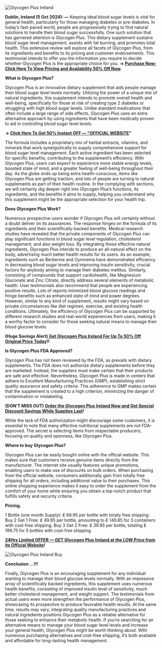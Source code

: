 ![Glycogen Plus Ireland](https://github.com/user-attachments/assets/cd1f989b-ee8e-4137-ab59-6ee989cbccef)




**Dublin, Ireland (5 Oct 2024): —** Keeping ideal blood sugar levels is vital for general health, particularly for those managing diabetes or pre-diabetes. In today’s fast-paced world, people are progressively trying to find natural solutions to handle their blood sugar successfully. One such solution that has garnered attention is Glycogen Plus. This dietary supplement sustains blood sugar level management, assists with fat burning, and promotes total health. This extensive review will explore all facets of Glycogen Plus, from its ingredients and benefits to its pricing and customer endorsements. This testimonial intends to offer you the information you require to decide whether Glycogen Plus is the appropriate choice for you. **→ [Purchase Now: Click Here To View Pricing and Availability 50% Off Now](https://supplementcarts.com/glycogen-plus-ireland-official/).**


**What is Glycogen Plus?**

Glycogen Plus is an innovative dietary supplement that aids people manage their blood sugar level levels normally. Utilizing the power of a unique mix of natural ingredients, this supplement intends to promote overall health and well-being, specifically for those at risk of creating type 2 diabetes or struggling with high blood sugar levels. Unlike standard medications that often include a large range of side effects, Glycogen Plus uses an extra alternative approach by using ingredients that have been medically proven to aid in controlling blood sugar level levels.


**→ [Click Here To Get 50% Instant OFF — “OFFICIAL WEBSITE](https://supplementcarts.com/glycogen-plus-ireland-official/)”**


The formula includes a proprietary mix of herbal extracts, vitamins, and minerals that work synergistically to supply comprehensive support for blood sugar level management. Each active ingredient has been selected for specific benefits, contributing to the supplement’s efficiency. With Glycogen Plus, users can expect to experience more stable energy levels, boosted state of mind, and a greater feeling of well-being throughout their day. As the globe ends up being extra health-conscious, items like Glycogen Plus are getting traction, and lots of people are turning to natural supplements as part of their health routine.
In the complying with sections, we will certainly dig deeper right into Glycogen Plus’s functions, its ingredients, and the benefits it aims to supply, helping you understand why this supplement might be the appropriate selection for your health trip.


**Does Glycogen Plus Work?**

Numerous prospective users wonder if Glycogen Plus will certainly without a doubt deliver on its assurances. The response hinges on the formula of its ingredients and their scientifically-backed benefits. Medical research studies have revealed that the private components of Glycogen Plus can play significant functions in blood sugar level regulation, cholesterol management, and also weight loss.
By integrating these effective natural ingredients, Glycogen Plus intends to produce an all-natural effect on the body, advertising much better health results for its users. As an example, ingredients such as Berberine and Gymnema have demonstrated efficiency in decreasing blood sugar levels and improving insulin sensitivity, crucial factors for anybody aiming to manage their diabetes mellitus. Similarly, consisting of compounds that support cardiohealth, like Magnesium Gluconate and Zinc Citrate, directly address several elements of metabolic health.
User testimonials also recommend that people are experiencing positive results. Lots of reports minimized blood glucose readings and fringe benefits such as enhanced state of mind and power degrees. However, similar to any kind of supplement, results might vary based on private circumstances like diet regimen, exercise, and existing health conditions.
Ultimately, the efficiency of Glycogen Plus can be supported by different research studies and real-world experiences from users, making it a worthy factor to consider for those seeking natural means to manage their blood glucose levels.


**(Huge Savings Alert)[ Get Glycogen Plus Ireland For Up To 50% Off Original Price Today](https://supplementcarts.com/glycogen-plus-ireland-official/)!!**



**Is Glycogen Plus FDA Approved?**

Glycogen Plus has not been reviewed by the FDA, as prevails with dietary supplements. The FDA does not authorize dietary supplements before they are marketed. Instead, the suppliers must make certain that their products are safe and effective.
Nevertheless, Glycogen Plus is made in centers that adhere to Excellent Manufacturing Practices (GMP), establishing strict quality assurance and safety criteria. This adherence to GMP makes certain that the supplement is created to a high criterion, minimizing the danger of contamination or mislabeling.


**(DON’T MISS OUT) [Order the Glycogen Plus Ireland Now and Get Special Discount Savings While Supplies Last](https://supplementcarts.com/glycogen-plus-ireland-official/)!**


While the lack of FDA authorization might discourage some customers, it is essential to note that many effective nutritional supplements are not FDA-approved. The secret is selecting items from respectable producers, focusing on quality and openness, like Glycogen Plus.

**Where to buy Glycogen Plus?**

Glycogen Plus can be easily bought online with the official website. This makes sure that customers receive genuine items directly from the manufacturer. The internet site usually features unique promotions, enabling users to make use of discounts on bulk orders.
When purchasing from the official website, consumers additionally gain from totally free shipping for all orders, including additional value to their purchases. This online shopping experience makes it easy to order the supplement from the comfort of your home while ensuring you obtain a top-notch product that fulfills safety and security criteria.


**Pricing.**

1 Bottle (one month Supply): ₤ 69.95 per bottle with totally free shipping.
Buy 2 Get 1 Free: ₤ 49.95 per bottle, amounting to ₤ 149.85 for 3 containers with cost-free shipping.
Buy 3 Get 2 Free: ₤ 39.95 per bottle, totaling ₤ 199.75 for 5 bottles with cost-free shipping.


**[24Hrs Limited OFFER — GET Glycogen Plus Ireland at the LOW Price from its Official Website](https://supplementcarts.com/glycogen-plus-ireland-official/)!**


![Glycogen Plus Ireland Buy](https://github.com/user-attachments/assets/27b538e5-bc24-404c-a7a1-67370abf5e10)


**Conclusion …!!!**

Finally, Glycogen Plus is an encouraging supplement for any individual wanting to manage their blood glucose levels normally. With an impressive array of scientifically backed ingredients, this supplement uses numerous health benefits, consisting of improved insulin level of sensitivity, much better cholesterol management, and weight support.
The testimonials from actual users even more strengthen the performance of Glycogen Plus, showcasing its prospective to produce favorable health results. At the same time, results may vary, integrating quality manufacturing practices and natural ingredients positions Glycogen Plus as a reliable alternative for those seeking to enhance their metabolic health.
If you’re searching for an alternative means to manage your blood sugar level levels and increase your general health, Glycogen Plus might be worth thinking about. With numerous purchasing alternatives and cost-free shipping, it’s both available and affordable for long-lasting health management.
